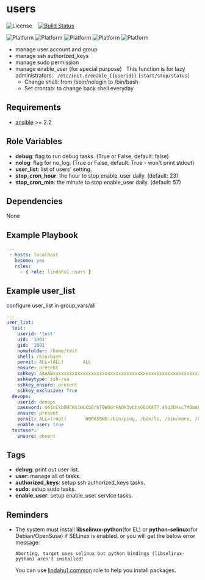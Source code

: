 users
=========

![License](https://img.shields.io/badge/license-MIT-blue.svg?style=flat)&nbsp;&nbsp;&nbsp;&nbsp;[![Build Status](https://travis-ci.org/lindahu1/ansible-mgt-users.svg?branch=master)](https://travis-ci.org/lindahu1/ansible-mgt-users#)

![Platform](http://img.shields.io/badge/platform-centos-932279.svg?style=flat) ![Platform](http://img.shields.io/badge/platform-redhat-cc0000.svg?style=flat) ![Platform](http://img.shields.io/badge/platform-ubuntu-dd4814.svg?style=flat) ![Platform](http://img.shields.io/badge/platform-Amazon-3c6eb4.svg?style=flat) ![Platform](http://img.shields.io/badge/platform-opensuse-73ba25.svg?style=flat)

- manage user account and group
- manage ssh authorized_keys
- manage sudo permission
- manage enable_user (for special purpose)
  &nbsp;&nbsp;This function is for lazy administrators:
  &nbsp;&nbsp;`/etc/init.d/enable_{{userid}}` `[start/stop/status]`
   - Change shell: from /sbin/nologin to /bin/bash
   - Set crontab: to change back shell everyday


## Requirements

- [ansible](https://ansible.com) >= 2.2


## Role Variables

- **debug**: flag to run debug tasks. (True or False, default: false)
- **nolog**: flag for no_log. (True or False, default: True - won't print stdout)
- **user_list**: list of users' setting.
- **stop_cron_hour**: the hour to stop enable_user daily. (default: 23)
- **stop_cron_min**: the minute to stop enable_user daily. (default: 57)


## Dependencies

None


## Example Playbook
```yaml
---
 - hosts: localhost
   become: yes
   roles:
     - { role: lindahu1.users }
```

## Example user_list
configure user_list in group_vars/all
```yaml
---
user_list:
  test:
    userid: 'test'
    uid: '1001'
    gid: '1001'
    homefolder: /home/test
    shell: /bin/bash
    permit: ALL=(ALL)       ALL
    ensure: present
    sshkey: AAAABxxxxxxxxxxxxxxxxxxxxxxxxxxxxxxxxxxxxxxxxxxxxxxxxxxxxxxxxx=
    sshkeytype: ssh-rsa
    sshkey_ensure: present
    sshkey_exclusive: True
  devops:
    userid: devops
    password: $6$nCkb0HCW$1HLCb8rbT9WOdrFAOK3vbbnGOUK4T7.49qJUHxcTMOmALicKQBOWt7c3EqLQZMNQ9deIBmUJsxcbtbv3hAMRp0
    ensure: present
    permit: ALL=(root)       NOPASSWD:/bin/ping, /bin/ls, /bin/more, /bin/gzip, /bin/tar, /usr/bin/zip, /usr/bin/unzip, /usr/bin/less, /usr/bin/tail, /usr/bin/head, /bin/zcat
    enable_user: true
  testuser:
    ensure: absent
```


## Tags

- **debug**: print out user list.
- **user**: manage all of tasks.
- **authorized_keys**: setup ssh authorized_keys tasks.
- **sudo**: setup sudo tasks.
- **enable_user**: setup enable_user service tasks.


Reminders
---------
- The system must install **libselinux-python**(for EL) or **python-selinux**(for Debian/OpenSuse) if SELinux is enabled.
  or you will get the below error message:
  ```
  Aborting, target uses selinux but python bindings (libselinux-python) aren't installed!
  ```  
  You can use [lindahu1.common](https://galaxy.ansible.com/lindahu1/common/) role to help you install packages.
